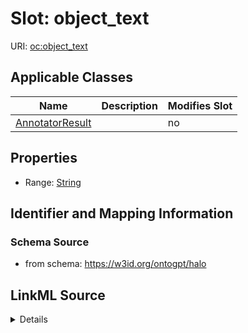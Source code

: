 

# Slot: object_text

URI: [oc:object_text](http://w3id.org/ontogpt/ontology-class-templateobject_text)



<!-- no inheritance hierarchy -->





## Applicable Classes

| Name | Description | Modifies Slot |
| --- | --- | --- |
| [AnnotatorResult](AnnotatorResult.md) |  |  no  |







## Properties

* Range: [String](String.md)





## Identifier and Mapping Information







### Schema Source


* from schema: https://w3id.org/ontogpt/halo




## LinkML Source

<details>
```yaml
name: object_text
from_schema: https://w3id.org/ontogpt/halo
rank: 1000
alias: object_text
owner: AnnotatorResult
domain_of:
- AnnotatorResult
range: string

```
</details>